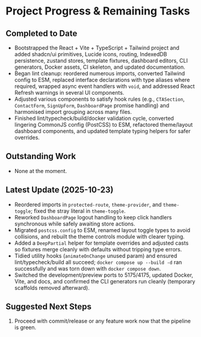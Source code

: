 ﻿# Project Progress & Remaining Tasks

## Completed to Date
- Bootstrapped the React + Vite + TypeScript + Tailwind project and added shadcn/ui primitives, Lucide icons, routing, IndexedDB persistence, zustand stores, template fixtures, dashboard editors, CLI generators, Docker assets, CI skeleton, and updated documentation.
- Began lint cleanup: reordered numerous imports, converted Tailwind config to ESM, replaced interface declarations with type aliases where required, wrapped async event handlers with `void`, and addressed React Refresh warnings in several UI components.
- Adjusted various components to satisfy hook rules (e.g., `CTASection`, `ContactForm`, `SignUpForm`, `DashboardPage` promise handling) and harmonised import grouping across many files.
- Finished lint/typecheck/build/docker validation cycle, converted lingering CommonJS config (PostCSS) to ESM, refactored theme/layout dashboard components, and updated template typing helpers for safer overrides.

## Outstanding Work
- None at the moment.

## Latest Update (2025-10-23)
- Reordered imports in `protected-route`, `theme-provider`, and `theme-toggle`; fixed the stray literal in `theme-toggle`.
- Reworked `DashboardPage` logout handling to keep click handlers synchronous while safely awaiting store actions.
- Migrated `postcss.config` to ESM, renamed layout toggle types to avoid collisions, and rebuilt the theme controls module with clearer typing.
- Added a `DeepPartial` helper for template overrides and adjusted casts so fixtures merge cleanly with defaults without tripping type errors.
- Tidied utility hooks (`animateOnChange` unused param) and ensured lint/typecheck/build all succeed; `docker compose up --build -d` ran successfully and was torn down with `docker compose down`.
- Switched the development/preview ports to 5175/4175, updated Docker, Vite, and docs, and confirmed the CLI generators run cleanly (temporary scaffolds removed afterward).

## Suggested Next Steps
1. Proceed with commit/release or any feature work now that the pipeline is green.


